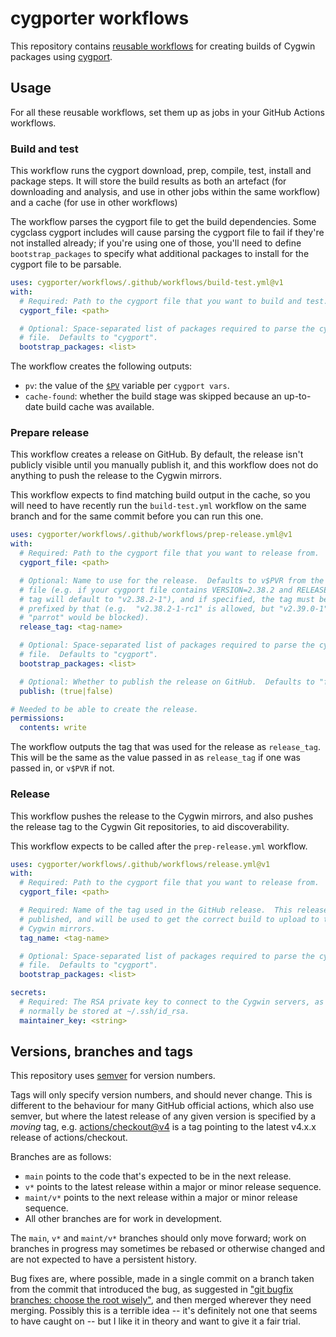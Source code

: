 # cygporter workflows

This repository contains [reusable workflows][] for creating builds of Cygwin
packages using [cygport][].

## Usage

For all these reusable workflows, set them up as jobs in your GitHub Actions
workflows.

### Build and test

This workflow runs the cygport download, prep, compile, test, install and
package steps.  It will store the build results as both an artefact (for
downloading and analysis, and use in other jobs within the same workflow) and a
cache (for use in other workflows)

The workflow parses the cygport file to get the build dependencies.  Some
cygclass cygport includes will cause parsing the cygport file to fail if
they're not installed already; if you're using one of those, you'll need to
define `bootstrap_packages` to specify what additional packages to install for
the cygport file to be parsable.

```yaml
uses: cygporter/workflows/.github/workflows/build-test.yml@v1
with:
  # Required: Path to the cygport file that you want to build and test.
  cygport_file: <path>

  # Optional: Space-separated list of packages required to parse the cygport
  # file.  Defaults to "cygport".
  bootstrap_packages: <list>
```

The workflow creates the following outputs:

-   `pv`: the value of the [`$PV`][PV] variable per `cygport vars`.
-   `cache-found`: whether the build stage was skipped because an up-to-date
    build cache was available.

### Prepare release

This workflow creates a release on GitHub.  By default, the release isn't
publicly visible until you manually publish it, and this workflow does not do
anything to push the release to the Cygwin mirrors.

This workflow expects to find matching build output in the cache, so you will
need to have recently run the `build-test.yml` workflow on the same branch and
for the same commit before you can run this one.

```yaml
uses: cygporter/workflows/.github/workflows/prep-release.yml@v1
with:
  # Required: Path to the cygport file that you want to release from.
  cygport_file: <path>

  # Optional: Name to use for the release.  Defaults to v$PVR from the cygport
  # file (e.g. if your cygport file contains VERSION=2.38.2 and RELEASE=1, the
  # tag will default to "v2.38.2-1"), and if specified, the tag must be
  # prefixed by that (e.g.  "v2.38.2-1-rc1" is allowed, but "v2.39.0-1" or
  # "parrot" would be blocked).
  release_tag: <tag-name>

  # Optional: Space-separated list of packages required to parse the cygport
  # file.  Defaults to "cygport".
  bootstrap_packages: <list>

  # Optional: Whether to publish the release on GitHub.  Defaults to "false".
  publish: (true|false)

# Needed to be able to create the release.
permissions:
  contents: write
```

The workflow outputs the tag that was used for the release as `release_tag`.
This will be the same as the value passed in as `release_tag` if one was passed
in, or `v$PVR` if not.

### Release

This workflow pushes the release to the Cygwin mirrors, and also pushes the
release tag to the Cygwin Git repositories, to aid discoverability.

This workflow expects to be called after the `prep-release.yml` workflow.

```yaml
uses: cygporter/workflows/.github/workflows/release.yml@v1
with:
  # Required: Path to the cygport file that you want to release from.
  cygport_file: <path>

  # Required: Name of the tag used in the GitHub release.  This release must be
  # published, and will be used to get the correct build to upload to the
  # Cygwin mirrors.
  tag_name: <tag-name>

  # Optional: Space-separated list of packages required to parse the cygport
  # file.  Defaults to "cygport".
  bootstrap_packages: <list>

secrets:
  # Required: The RSA private key to connect to the Cygwin servers, as would
  # normally be stored at ~/.ssh/id_rsa.
  maintainer_key: <string>
```

## Versions, branches and tags

This repository uses [semver][] for version numbers.

Tags will only specify version numbers, and should never change.  This is
different to the behaviour for many GitHub official actions, which also use
semver, but where the latest release of any given version is specified by a
_moving_ tag, e.g. [actions/checkout@v4][] is a tag pointing to the latest
v4.x.x release of actions/checkout.

Branches are as follows:

-   `main` points to the code that's expected to be in the next release.
-   `v*` points to the latest release within a major or minor release sequence.
-   `maint/v*` points to the next release within a major or minor release
    sequence.
-   All other branches are for work in development.

The `main`, `v*` and `maint/v*` branches should only move forward; work on
branches in progress may sometimes be rebased or otherwise changed and are not
expected to have a persistent history.

Bug fixes are, where possible, made in a single commit on a branch taken from
the commit that introduced the bug, as suggested in ["git bugfix branches:
choose the root wisely"][gcbenison], and then merged wherever they need
merging.  Possibly this is a terrible idea -- it's definitely not one that
seems to have caught on -- but I like it in theory and want to give it a fair
trial.

[reusable workflows]: https://docs.github.com/en/actions/using-workflows/reusing-workflows
[cygport]: https://cygwin.github.io/cygport/
[PV]: https://cygwin.github.io/cygport/syntax_cygpart.html#PV
[semver]: https://semver.org/spec/v2.0.0.html
[actions/checkout@v4]: https://github.com/actions/checkout/tree/v4
[gcbenison]: https://gcbenison.wordpress.com/2012/01/17/git-bugfix-branches-choose-the-root-wisely/
